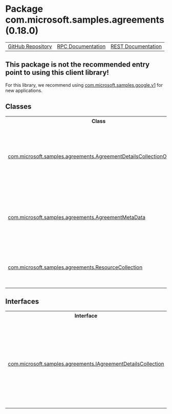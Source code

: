 # Package com.microsoft.samples.agreements (0.18.0)
<table>
   <tr>
     <td><a href="https://github.com/googleapis/google-cloud-java/tree/main/java-apikeys/google-cloud-apikeys/src/main/java/com/microsoft/samples/agreements">GitHub Repository</a></td>
     <td><a href="https://cloud.google.com/api-keys/docs/reference/rpc">RPC Documentation</a></td>
     <td><a href="https://cloud.google.com/api-keys/docs/reference/rest">REST Documentation</a></td>
   </tr>
 </table>

## This package is not the recommended entry point to using this client library!

 For this library, we recommend using [com.microsoft.samples.google.v1](https://cloud.google.com/java/docs/reference/google-cloud-apikeys/latest/com.microsoft.samples.google.v1) for new applications.

## Classes
<table>
   <tr>
     <th>
Class</th>
     <th>
Description</th>
<tr>
<td><a href="https://cloud.google.com/java/docs/reference/google-cloud-apikeys/latest/com.microsoft.samples.agreements.AgreementDetailsCollectionOperations">com.microsoft.samples.agreements.AgreementDetailsCollectionOperations</a></td>
<td>

<strong>Deprecated.</strong> <em>Use <xref uid="AgreementMetaData" data-throw-if-not-resolved="false">AgreementMetaData</xref> instead.</em>

Agreement details collection operations implementation class.</td>
   </tr>
<tr>
<td><a href="https://cloud.google.com/java/docs/reference/google-cloud-apikeys/latest/com.microsoft.samples.agreements.AgreementMetaData">com.microsoft.samples.agreements.AgreementMetaData</a></td>
<td>
The AgreementMetaData provides metadata about the agreement type that partner can provide
 confirmation of customer acceptance.</td>
   </tr>
<tr>
<td><a href="https://cloud.google.com/java/docs/reference/google-cloud-apikeys/latest/com.microsoft.samples.agreements.ResourceCollection">com.microsoft.samples.agreements.ResourceCollection</a></td>
<td>
Contains a collection of resources with JSON properties to represent the output Type of objects
 in collection</td>
   </tr>
 </table>

## Interfaces
<table>
   <tr>
     <th>
Interface</th>
     <th>
Description</th>
<tr>
<td><a href="https://cloud.google.com/java/docs/reference/google-cloud-apikeys/latest/com.microsoft.samples.agreements.IAgreementDetailsCollection">com.microsoft.samples.agreements.IAgreementDetailsCollection</a></td>
<td>

<strong>Deprecated.</strong> <em>This one is deprecated :(</em>

Encapsulates the operations on the agreement metadata collection.</td>
   </tr>
 </table>

